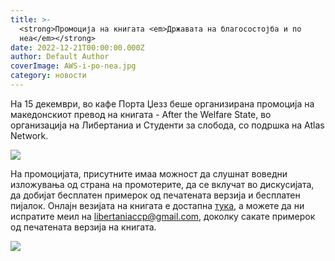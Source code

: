 ```yaml
---
title: >-
  <strong>Промоција на книгата <em>Државата на благосостојба и по
  неа</em></strong>
date: 2022-12-21T00:00:00.000Z
author: Default Author
coverImage: AWS-i-po-nea.jpg
category: новости
---
```


На 15 декември, во кафе Порта Џезз беше организирана промоција на македонскиот превод на книгата - After the Welfare State, во организација на Либертаниа и Студенти за слобода, со подршка на Atlas Network.

![](http://libertaniabackup.local/wp-content/uploads/2022/12/IMG_4446-1-2-1024x758.jpg)

На промоцијата, присутните имаа можност да слушнат воведни изложувања од страна на промотерите, да се вклучат во дискусијата, да добијат бесплатен примерок од печатената верзија и бесплатен пијалок.
Онлајн везијата на книгата е достапна [тука](http://libertaniabackup.local/wp-content/uploads/2021/04/Drzavata-na-blagosostojba-Tom-G.-Palmer-Libertania.pdf), а можете да ни испратите меил на [libertaniaccp@gmail.com](mailto:libertaniaccp@gmail.com), доколку сакате примерок од печатената верзија на книгата.

![](http://libertaniabackup.local/wp-content/uploads/2022/12/IMG_4435-1-1-1024x760.jpg)
